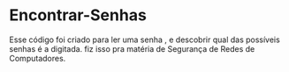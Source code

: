 # Encontrar-Senhas
Esse código foi criado para ler uma senha , e descobrir qual das possíveis senhas é a digitada. fiz isso pra matéria de Segurança de Redes de Computadores.
